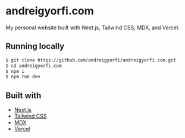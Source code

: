# andreigyorfi.com

My personal website built with Next.js, Tailwind CSS, MDX, and Vercel.

## Running locally

```bash
$ git clone https://github.com/andreigyorfi/andreigyorfi.com.git
$ cd andreigyorfi.com
$ npm i
$ npm run dev
```

## Built with

- [Next.js](https://nextjs.org)
- [Tailwind CSS](https://tailwindcss.com)
- [MDX](https://mdxjs.com)
- [Vercel](https://vercel.com)
